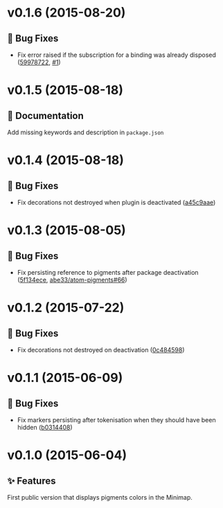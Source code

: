 <a name="v0.1.6"></a>
# v0.1.6 (2015-08-20)

## :bug: Bug Fixes

- Fix error raised if the subscription for a binding was already disposed ([59978722](https://github.com/abe33/minimap-pigments/commit/59978722e365e80fcff5b13c589d7433b97dfbad), [#1](https://github.com/abe33/minimap-pigments/issues/1))

<a name="v0.1.5"></a>
# v0.1.5 (2015-08-18)

## :memo: Documentation

Add missing keywords and description in `package.json`

<a name="v0.1.4"></a>
# v0.1.4 (2015-08-18)

## :bug: Bug Fixes

- Fix decorations not destroyed when plugin is deactivated ([a45c9aae](https://github.com/abe33/minimap-pigments/commit/a45c9aaef130d3285ecf10cc2b5d178f22fd9a6b))

<a name="v0.1.3"></a>
# v0.1.3 (2015-08-05)

## :bug: Bug Fixes

- Fix persisting reference to pigments after package deactivation ([5f134ece](https://github.com/abe33/minimap-pigments/commit/5f134ece622768bdbf2ee503a53609dd0bc8c55f), [abe33/atom-pigments#66](https://github.com/abe33/atom-pigments/issues/66))

<a name="v0.1.2"></a>
# v0.1.2 (2015-07-22)

## :bug: Bug Fixes

- Fix decorations not destroyed on deactivation ([0c484598](https://github.com/abe33/minimap-pigments/commit/0c4845986cbd336ed982a2f266b7dd3d4285daab))

<a name="v0.1.1"></a>
# v0.1.1 (2015-06-09)

## :bug: Bug Fixes

- Fix markers persisting after tokenisation when they should have been hidden ([b0314408](https://github.com/abe33/minimap-pigments/commit/b0314408590b53f93734d66b5f7ce96dd265bfc3))

<a name="v0.1.0"></a>
# v0.1.0 (2015-06-04)

## :sparkles: Features

First public version that displays pigments colors in the Minimap.
